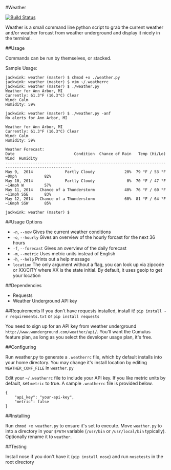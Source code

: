 #Weather 

[![Build Status](https://travis-ci.org/JackWink/Weather.svg?branch=master)](https://travis-ci.org/JackWink/Weather)

Weather is a small command line python script to grab the current weather and/or weather forcast from weather underground and display it nicely in the terminal.

##Usage

Commands can be run by themselves, or stacked.

Sample Usage:

	jackwink: weather (master) $ chmod +x ./weather.py
	jackwink: weather (master) $ vim ~/.weatherrc
	jackwink: weather (master) $ ./weather.py
	Weather for Ann Arbor, MI
	Currently: 61.3°F (16.3°C) Clear
	Wind: Calm
	Humidity: 59%

	jackwink: weather (master) $ ./weather.py -anf
	No alerts for Ann Arbor, MI

	Weather for Ann Arbor, MI
	Currently: 61.3°F (16.3°C) Clear
	Wind: Calm
	Humidity: 59%

	Weather Forecast:
	Date                          Condition  Chance of Rain   Temp (Hi/Lo)        Wind  Humidity
	---------------------------------------------------------------------------------------------------
	May 9,  2014              Partly Cloudy             20%  79 °F / 53 °F  ~0mph            82%
	May 10, 2014              Partly Cloudy              0%  70 °F / 47 °F  ~14mph W         57%
	May 11, 2014   Chance of a Thunderstorm             40%  76 °F / 60 °F  ~11mph SSE       83%
	May 12, 2014   Chance of a Thunderstorm             60%  81 °F / 64 °F  ~16mph SSW       85%
	
	jackwink: weather (master) $ 

##Usage Options

- `-n`, `--now`  Gives the current weather conditions 
- `-o`, `--hourly`  Gives an overview of the hourly forcast for the next 36 hours 
- `-f`, `--forecast`  Gives an overview of the daily forecast 
- `-m`, `--metric` Uses metric units instead of English 
- `-h`, `--help`  Prints out a help message
- `location`  The only argument without a flag, you can look up via zipcode or XX/CITY where XX is the state initial.  By default, it uses geoip to get your location

##Dependencies

- Requests
- Weather Underground API key 

##Requirements
If you don't have requests installed, install it! `pip install -r requirements.txt` or `pip install requests` 

You need to sign up for an API key from weather underground `http://www.wunderground.com/weather/api/`.  You'll want the Cumulus feature plan, as long as you select the developer usage plan, it's free.  

##Configuring

Run weather.py to generate a `.weatherrc` file, which by default installs into your home directory.  You may change it's install location by editing `WEATHER_CONF_FILE` in `weather.py`

Edit your `~/.weatherrc` file to include your API key.  If you like metric units by default, set `metric` to true. A sample `.weatherrc` file is provided below.

	{
		"api_key": "your-api-key",
		"metric": false
	}
	

##Installing

Run `chmod +x weather.py` to ensure it's set to execute.  Move `weather.py` to into a directory in your `$PATH` variable (`/usr/bin` or `/usr/local/bin` typically). Optionally rename it to `weather`.   

##Testing

Install nose if you don't have it (`pip install nose`) and run `nosetests` in the root directory
